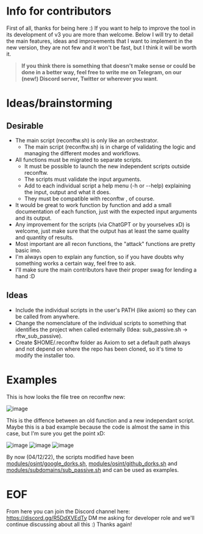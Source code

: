# Info for contributors

First of all, thanks for being here :) If you want to help to improve the tool in its development of v3 you are more than welcome. Below I will try to detail the main features, ideas and improvements that I want to implement in the new version, they are not few and it won't be fast, but I think it will be worth it.

>**If you think there is something that doesn't make sense or could be done in a better way, feel free to write me on Telegram, on our (new!) Discord server, Twitter or wherever you want**.

# Ideas/brainstorming

## Desirable
- The main script (reconftw.sh) is only like an orchestrator.
	- The main script (reconftw.sh) is in charge of validating the logic and managing the different modes and workflows. 
- All functions must be migrated to separate scripts.
	- It must be possible to launch the new independent scripts outside reconftw.
	- The scripts must validate the input arguments.
	- Add to each individual script a help menu (-h or --help) explaining the input, output and what it does.
	- They must be compatible with reconftw , of course.
- It would be great to work function by function and add a small documentation of each function, just with the expected input arguments and its output.
- Any improvement for the scripts (via ChatGPT or by yourselves xD) is welcome, just make sure that the output has at least the same quality and quantity of results.
- Most important are all recon functions, the "attack" functions are pretty basic imo.
- I'm always open to explain any function, so if you have doubts why something works a certain way, feel free to ask.
- I'll make sure the main contributors have their proper swag for lending a hand :D

## Ideas
- Include the individual scripts in the user's PATH (like axiom) so they can be called from anywhere.
- Change the nomenclature of the individual scripts to something that identifies the project when called externally (Idea: sub_passive.sh -> rftw_sub_passive).
- Create $HOME/.reconftw folder as Axiom to set a default path always and not depend on where the repo has been cloned, so it's time to modify the installer too.

# Examples
This is how looks the file tree on reconftw new:

![image](https://user-images.githubusercontent.com/24670991/205467327-10d1df44-489c-45ca-984b-ffe22eac1dc5.png)

This is the diffence between an old function and a new independant script. Maybe this is a bad example because the code is almost the same in this case, but I'm sure you get the point xD:

![image](https://user-images.githubusercontent.com/24670991/205467606-fe59d0a1-eaf7-4ea5-96f4-95190618e8f2.png)
![image](https://user-images.githubusercontent.com/24670991/205467537-6626c9f2-e099-4f06-9bcb-839bcefe1065.png)
![image](https://user-images.githubusercontent.com/24670991/205467480-a0c667fa-d89c-4dcf-a501-cd10ed0aff7c.png)

By now (04/12/22), the scripts modified have been [modules/osint/google_dorks.sh](https://github.com/six2dez/reconftw/blob/modular/modules/osint/google_dorks.sh), [modules/osint/github_dorks.sh](https://github.com/six2dez/reconftw/blob/modular/modules/osint/github_dorks.sh) and [modules/subdomains/sub_passive.sh](https://github.com/six2dez/reconftw/blob/modular/modules/subdomains/sub_passive.sh) and can be used as examples.

# EOF
From here you can join the Discord channel here: https://discord.gg/R5DdXVEdTy 
DM me asking for developer role and we'll continue discussing about all this :) Thanks again!
